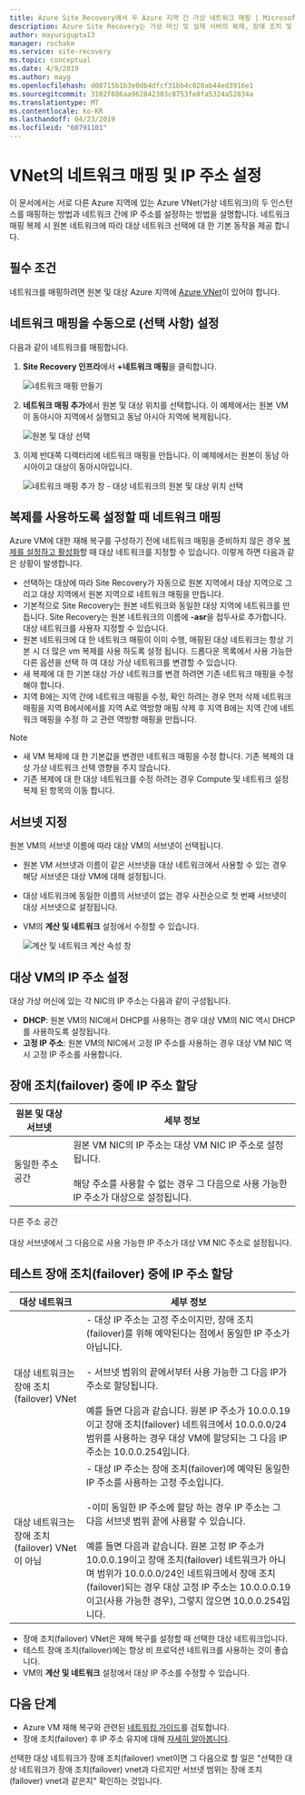 ```yaml
---
title: Azure Site Recovery에서 두 Azure 지역 간 가상 네트워크 매핑 | Microsoft Docs
description: Azure Site Recovery는 가상 머신 및 실제 서버의 복제, 장애 조치 및 복구를 조정합니다. Azure로 또는 보조 데이터 센터로 장애 조치에 대해 알아봅니다.
author: mayurigupta13
manager: rochakm
ms.service: site-recovery
ms.topic: conceptual
ms.date: 4/9/2019
ms.author: mayg
ms.openlocfilehash: d08715b1b3e0db4dfcf31bb4c020ab44ed3916e1
ms.sourcegitcommit: 3102f886aa962842303c8753fe8fa5324a52834a
ms.translationtype: MT
ms.contentlocale: ko-KR
ms.lasthandoff: 04/23/2019
ms.locfileid: "60791101"
---
```

# <a name="set-up-network-mapping-and-ip-addressing-for-vnets"></a>VNet의 네트워크 매핑 및 IP 주소 설정

이 문서에서는 서로 다른 Azure 지역에 있는 Azure VNet(가상 네트워크)의 두 인스턴스를 매핑하는 방법과 네트워크 간에 IP 주소를 설정하는 방법을 설명합니다. 네트워크 매핑 복제 시 원본 네트워크에 따라 대상 네트워크 선택에 대 한 기본 동작을 제공 합니다.

## <a name="prerequisites"></a>필수 조건

네트워크를 매핑하려면 원본 및 대상 Azure 지역에 [Azure VNet](../virtual-network/virtual-networks-overview.md)이 있어야 합니다. 

## <a name="set-up-network-mapping-manually-optional"></a>네트워크 매핑을 수동으로 (선택 사항) 설정

다음과 같이 네트워크를 매핑합니다.

1. **Site Recovery 인프라**에서 **+네트워크 매핑**을 클릭합니다.

    ![ 네트워크 매핑 만들기](./media/site-recovery-network-mapping-azure-to-azure/network-mapping1.png)

3. **네트워크 매핑 추가**에서 원본 및 대상 위치를 선택합니다. 이 예제에서는 원본 VM이 동아시아 지역에서 실행되고 동남 아시아 지역에 복제됩니다.

    ![원본 및 대상 선택](./media/site-recovery-network-mapping-azure-to-azure/network-mapping2.png)
3. 이제 반대쪽 디렉터리에 네트워크 매핑을 만듭니다. 이 예제에서는 원본이 동남 아시아이고 대상이 동아시아입니다.

    ![네트워크 매핑 추가 창 - 대상 네트워크의 원본 및 대상 위치 선택](./media/site-recovery-network-mapping-azure-to-azure/network-mapping3.png)


## <a name="map-networks-when-you-enable-replication"></a>복제를 사용하도록 설정할 때 네트워크 매핑

Azure VM에 대한 재해 복구를 구성하기 전에 네트워크 매핑을 준비하지 않은 경우 [복제를 설정하고 활성화](azure-to-azure-how-to-enable-replication.md)할 때 대상 네트워크를 지정할 수 있습니다. 이렇게 하면 다음과 같은 상황이 발생합니다.

- 선택하는 대상에 따라 Site Recovery가 자동으로 원본 지역에서 대상 지역으로 그리고 대상 지역에서 원본 지역으로 네트워크 매핑을 만듭니다.
- 기본적으로 Site Recovery는 원본 네트워크와 동일한 대상 지역에 네트워크를 만듭니다. Site Recovery는 원본 네트워크의 이름에 **-asr**을 접두사로 추가합니다. 대상 네트워크를 사용자 지정할 수 있습니다.
- 원본 네트워크에 대 한 네트워크 매핑이 이미 수행, 매핑된 대상 네트워크는 항상 기본 시 더 많은 vm 복제를 사용 하도록 설정 됩니다. 드롭다운 목록에서 사용 가능한 다른 옵션을 선택 하 여 대상 가상 네트워크를 변경할 수 있습니다. 
- 새 복제에 대 한 기본 대상 가상 네트워크를 변경 하려면 기존 네트워크 매핑을 수정 해야 합니다.
- 지역 B에는 지역 간에 네트워크 매핑을 수정, 확인 하려는 경우 먼저 삭제 네트워크 매핑을 지역 B에서에서를 지역 A로 역방향 매핑 삭제 후 지역 B에는 지역 간에 네트워크 매핑을 수정 하 고 관련 역방향 매핑을 만듭니다.

>[!NOTE]
>* 새 VM 복제에 대 한 기본값을 변경만 네트워크 매핑을 수정 합니다. 기존 복제의 대상 가상 네트워크 선택 영향을 주지 않습니다. 
>* 기존 복제에 대 한 대상 네트워크를 수정 하려는 경우 Compute 및 네트워크 설정 복제 된 항목의 이동 합니다.

## <a name="specify-a-subnet"></a>서브넷 지정

원본 VM의 서브넷 이름에 따라 대상 VM의 서브넷이 선택됩니다.

- 원본 VM 서브넷과 이름이 같은 서브넷을 대상 네트워크에서 사용할 수 있는 경우 해당 서브넷은 대상 VM에 대해 설정됩니다.
- 대상 네트워크에 동일한 이름의 서브넷이 없는 경우 사전순으로 첫 번째 서브넷이 대상 서브넷으로 설정됩니다.
- VM의 **계산 및 네트워크** 설정에서 수정할 수 있습니다.

    ![계산 및 네트워크 계산 속성 창](./media/site-recovery-network-mapping-azure-to-azure/modify-subnet.png)


## <a name="set-up-ip-addressing-for-target-vms"></a>대상 VM의 IP 주소 설정

대상 가상 머신에 있는 각 NIC의 IP 주소는 다음과 같이 구성됩니다.

- **DHCP**: 원본 VM의 NIC에서 DHCP를 사용하는 경우 대상 VM의 NIC 역시 DHCP를 사용하도록 설정됩니다.
- **고정 IP 주소**: 원본 VM의 NIC에서 고정 IP 주소를 사용하는 경우 대상 VM NIC 역시 고정 IP 주소를 사용합니다.


## <a name="ip-address-assignment-during-failover"></a>장애 조치(failover) 중에 IP 주소 할당

**원본 및 대상 서브넷** | **세부 정보**
--- | ---
동일한 주소 공간 | 원본 VM NIC의 IP 주소는 대상 VM NIC IP 주소로 설정됩니다.<br/><br/> 해당 주소를 사용할 수 없는 경우 그 다음으로 사용 가능한 IP 주소가 대상으로 설정됩니다.

다른 주소 공간<br/><br/> 대상 서브넷에서 그 다음으로 사용 가능한 IP 주소가 대상 VM NIC 주소로 설정됩니다.



## <a name="ip-address-assignment-during-test-failover"></a>테스트 장애 조치(failover) 중에 IP 주소 할당

**대상 네트워크** | **세부 정보**
--- | ---
대상 네트워크는 장애 조치(failover) VNet | - 대상 IP 주소는 고정 주소이지만, 장애 조치(failover)를 위해 예약된다는 점에서 동일한 IP 주소가 아닙니다.<br/><br/>  - 서브넷 범위의 끝에서부터 사용 가능한 그 다음 IP가 주소로 할당됩니다.<br/><br/> 예를 들면 다음과 같습니다. 원본 IP 주소가 10.0.0.19이고 장애 조치(failover) 네트워크에서 10.0.0.0/24 범위를 사용하는 경우 대상 VM에 할당되는 그 다음 IP 주소는 10.0.0.254입니다.
대상 네트워크는 장애 조치(failover) VNet이 아님 | - 대상 IP 주소는 장애 조치(failover)에 예약된 동일한 IP 주소를 사용하는 고정 주소입니다.<br/><br/>  -이미 동일한 IP 주소에 할당 하는 경우 IP 주소는 그 다음 서브넷 범위 끝에 사용할 수 있습니다.<br/><br/> 예를 들면 다음과 같습니다. 원본 고정 IP 주소가 10.0.0.19이고 장애 조치(failover) 네트워크가 아니며 범위가 10.0.0.0/24인 네트워크에서 장애 조치(failover)되는 경우 대상 고정 IP 주소는 10.0.0.0.19이고(사용 가능한 경우), 그렇지 않으면 10.0.0.254입니다.

- 장애 조치(failover) VNet은 재해 복구를 설정할 때 선택한 대상 네트워크입니다.
- 테스트 장애 조치(failover)에는 항상 비 프로덕션 네트워크를 사용하는 것이 좋습니다.
- VM의 **계산 및 네트워크** 설정에서 대상 IP 주소를 수정할 수 있습니다.


## <a name="next-steps"></a>다음 단계

- Azure VM 재해 복구와 관련된 [네트워킹 가이드](site-recovery-azure-to-azure-networking-guidance.md)를 검토합니다.
- 장애 조치(failover) 후 IP 주소 유지에 대해 [자세히 알아봅니다](site-recovery-retain-ip-azure-vm-failover.md).

선택한 대상 네트워크가 장애 조치(failover) vnet이면 그 다음으로 할 일은 "선택한 대상 네트워크가 장애 조치(failover) vnet과 다르지만 서브넷 범위는 장애 조치(failover) vnet과 같은지" 확인하는 것입니다.
